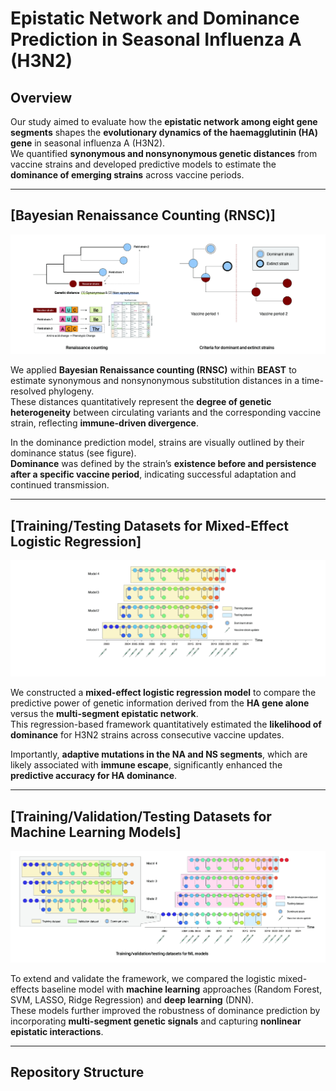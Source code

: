 # Epistatic Network and Dominance Prediction in Seasonal Influenza A (H3N2)

## Overview

Our study aimed to evaluate how the **epistatic network among eight gene segments** shapes the **evolutionary dynamics of the haemagglutinin (HA) gene** in seasonal influenza A (H3N2).  
We quantified **synonymous and nonsynonymous genetic distances** from vaccine strains and developed predictive models to estimate the **dominance of emerging strains** across vaccine periods.

---

## [Bayesian Renaissance Counting (RNSC)]

![Figure 1: Bayesian Renaissance Counting (RNSC)](3_Images/githubFig1.jpg)

We applied **Bayesian Renaissance counting (RNSC)** within **BEAST** to estimate synonymous and nonsynonymous substitution distances in a time-resolved phylogeny.  
These distances quantitatively represent the **degree of genetic heterogeneity** between circulating variants and the corresponding vaccine strain, reflecting **immune-driven divergence**.

In the dominance prediction model, strains are visually outlined by their dominance status (see figure).  
**Dominance** was defined by the strain’s **existence before and persistence after a specific vaccine period**, indicating successful adaptation and continued transmission.

---

## [Training/Testing Datasets for Mixed-Effect Logistic Regression]

![Figure 2: Mixed-Effect Logistic Regression Framework](3_Images/githubFig2.jpg)

We constructed a **mixed-effect logistic regression model** to compare the predictive power of genetic information derived from the **HA gene alone** versus the **multi-segment epistatic network**.  
This regression-based framework quantitatively estimated the **likelihood of dominance** for H3N2 strains across consecutive vaccine updates.

Importantly, **adaptive mutations in the NA and NS segments**, which are likely associated with **immune escape**, significantly enhanced the **predictive accuracy for HA dominance**.

---

## [Training/Validation/Testing Datasets for Machine Learning Models]

![Figure 3: Machine Learning and Deep Learning Comparison](3_Images/githubFig3.jpg)

To extend and validate the framework, we compared the logistic mixed-effects baseline model with **machine learning** approaches (Random Forest, SVM, LASSO, Ridge Regression) and **deep learning** (DNN).  
These models further improved the robustness of dominance prediction by incorporating **multi-segment genetic signals** and capturing **nonlinear epistatic interactions**.

---

## Repository Structure


